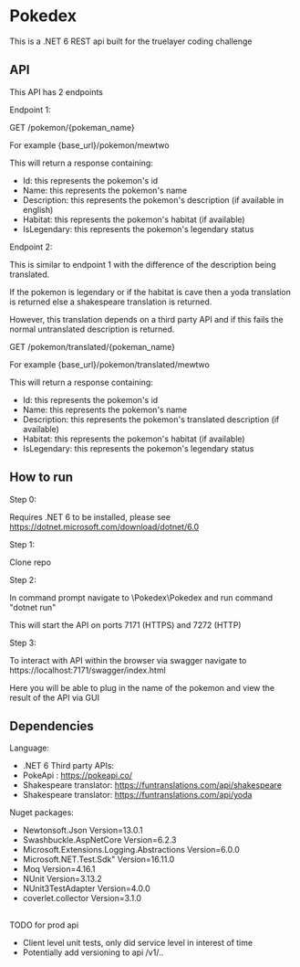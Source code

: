 # Pokedex
This is a .NET 6 REST api built for the truelayer coding challenge

## API
This API has 2 endpoints

Endpoint 1:

GET /pokemon/{pokeman_name}

For example {base_url}/pokemon/mewtwo

This will return a response containing:
- Id: this represents the pokemon's id
- Name: this represents the pokemon's name
- Description: this represents the pokemon's description (if available in english)
- Habitat: this represents the pokemon's habitat (if available)
- IsLegendary: this represents the pokemon's legendary status

Endpoint 2:

This is similar to endpoint 1 with the difference of the description being translated.

If the pokemon is legendary or if the habitat is cave then a yoda translation is returned else a shakespeare translation is returned.

However, this translation depends on a third party API and if this fails the normal untranslated description is returned.

GET /pokemon/translated/{pokeman_name}

For example {base_url}/pokemon/translated/mewtwo

This will return a response containing:
- Id: this represents the pokemon's id
- Name: this represents the pokemon's name
- Description: this represents the pokemon's translated description (if available)
- Habitat: this represents the pokemon's habitat (if available)
- IsLegendary: this represents the pokemon's legendary status

## How to run
Step 0:

Requires .NET 6 to be installed, please see https://dotnet.microsoft.com/download/dotnet/6.0

Step 1:

Clone repo

Step 2:

In command prompt navigate to \Pokedex\Pokedex and run command "dotnet run"

This will start the API on ports 7171 (HTTPS) and 7272 (HTTP)

Step 3:

To interact with API within the browser via swagger navigate to https://localhost:7171/swagger/index.html

Here you will be able to plug in the name of the pokemon and view the result of the API via GUI

## Dependencies
Language:
- .NET 6
Third party APIs:
- PokeApi : https://pokeapi.co/
- Shakespeare translator: https://funtranslations.com/api/shakespeare
- Shakespeare translator: https://funtranslations.com/api/yoda

Nuget packages:
- Newtonsoft.Json Version=13.0.1
- Swashbuckle.AspNetCore Version=6.2.3
- Microsoft.Extensions.Logging.Abstractions Version=6.0.0
- Microsoft.NET.Test.Sdk" Version=16.11.0
- Moq Version=4.16.1
- NUnit Version=3.13.2
- NUnit3TestAdapter Version=4.0.0
- coverlet.collector Version=3.1.0

## 
TODO for prod api
- Client level unit tests, only did service level in interest of time
- Potentially add versioning to api /v1/..
